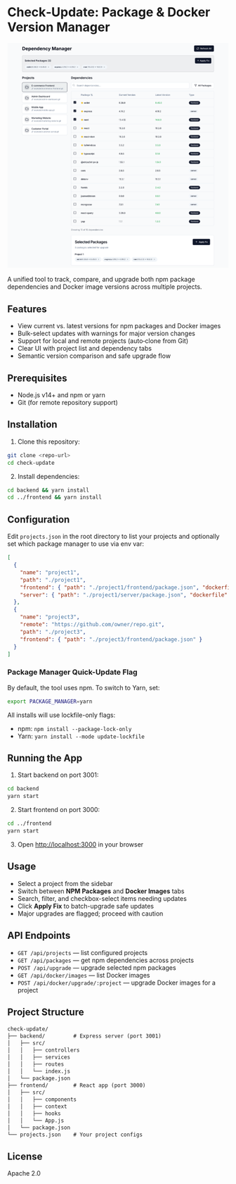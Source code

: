 # Check‑Update: Package & Docker Version Manager

![Tool Mockup](./mockup.png)

A unified tool to track, compare, and upgrade both npm package dependencies and Docker image versions across multiple projects.

## Features

- View current vs. latest versions for npm packages and Docker images
- Bulk-select updates with warnings for major version changes
- Support for local and remote projects (auto‑clone from Git)
- Clear UI with project list and dependency tabs
- Semantic version comparison and safe upgrade flow

## Prerequisites

- Node.js v14+ and npm or yarn
- Git (for remote repository support)

## Installation

1. Clone this repository:

```bash
git clone <repo-url>
cd check-update
```

2. Install dependencies:

```bash
cd backend && yarn install
cd ../frontend && yarn install
```

## Configuration

Edit `projects.json` in the root directory to list your projects and optionally set which package manager to use via env var:

```json
[
  {
    "name": "project1",
    "path": "./project1",
    "frontend": { "path": "./project1/frontend/package.json", "dockerfile": "./project1/frontend/Dockerfile" },
    "server": { "path": "./project1/server/package.json", "dockerfile": "./project1/server/Dockerfile" }
  },
  {
    "name": "project3",
    "remote": "https://github.com/owner/repo.git",
    "path": "./project3",
    "frontend": { "path": "./project3/frontend/package.json" }
  }
]
```

### Package Manager Quick-Update Flag

By default, the tool uses npm. To switch to Yarn, set:

```bash
export PACKAGE_MANAGER=yarn
```

All installs will use lockfile-only flags:

- npm: `npm install --package-lock-only`
- Yarn: `yarn install --mode update-lockfile`

## Running the App

1. Start backend on port 3001:

```bash
cd backend
yarn start
```

2. Start frontend on port 3000:

```bash
cd ../frontend
yarn start
```

3. Open [http://localhost:3000](http://localhost:3000) in your browser

## Usage

- Select a project from the sidebar
- Switch between **NPM Packages** and **Docker Images** tabs
- Search, filter, and checkbox-select items needing updates
- Click **Apply Fix** to batch-upgrade safe updates
- Major upgrades are flagged; proceed with caution

## API Endpoints

- `GET /api/projects` — list configured projects
- `GET /api/packages` — get npm dependencies across projects
- `POST /api/upgrade` — upgrade selected npm packages
- `GET /api/docker/images` — list Docker images
- `POST /api/docker/upgrade/:project` — upgrade Docker images for a project

## Project Structure

```
check-update/
├── backend/         # Express server (port 3001)
│   ├── src/
│   │   ├── controllers
│   │   ├── services
│   │   ├── routes
│   │   └── index.js
│   └── package.json
├── frontend/        # React app (port 3000)
│   ├── src/
│   │   ├── components
│   │   ├── context
│   │   ├── hooks
│   │   └── App.js
│   └── package.json
└── projects.json    # Your project configs
```

## License

Apache 2.0
